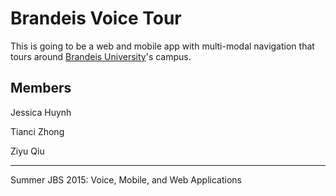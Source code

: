 # Brandeis Voice Tour

This is going to be a web and mobile app with multi-modal navigation that tours around [Brandeis University](http://www.brandeis.edu)'s campus.

## Members
Jessica Huynh

Tianci  Zhong

Ziyu Qiu


----------
Summer JBS 2015: Voice, Mobile, and Web Applications